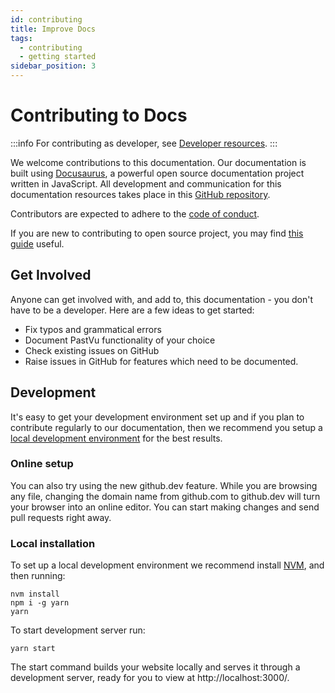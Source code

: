 ```yaml
---
id: contributing
title: Improve Docs
tags:
  - contributing
  - getting started
sidebar_position: 3
---
```


# Contributing to Docs

:::info
For contributing as developer, see [Developer resources](./dev/contributing).
:::

We welcome contributions to this documentation. Our documentation is built using [Docusaurus](https://docusarus.io), a powerful open source documentation project written in JavaScript. All development and communication for this documentation resources takes place in this [GitHub repository](https://github.com/pastvu/docs).

Contributors are expected to adhere to the [code of conduct](./dev/code-of-conduct).

If you are new to contributing to open source project, you may find [this
guide](https://docs.github.com/en/get-started/quickstart/contributing-to-projects)
useful.

## Get Involved

Anyone can get involved with, and add to, this documentation - you don't have to be a developer. Here are a few ideas to get started:

- Fix typos and grammatical errors
- Document PastVu functionality of your choice
- Check existing issues on GitHub
- Raise issues in GitHub for features which need to be documented.

## Development

It's easy to get your development environment set up and if you plan to contribute regularly to our documentation, then we recommend you setup a [local development environment](#local-installation) for the best results.

### Online setup

You can also try using the new github.dev feature. While you are browsing any file, changing the domain name from github.com to github.dev will turn your browser into an online editor. You can start making changes and send pull requests right away.

### Local installation

To set up a local development environment we recommend install [NVM](https://github.com/nvm-sh/nvm), and then running:

```console
nvm install
npm i -g yarn
yarn
```

To start development server run:

```console
yarn start
```

The start command builds your website locally and serves it through a development server, ready for you to view at http://localhost:3000/.

